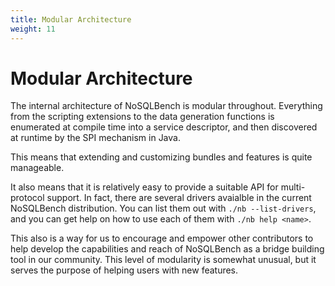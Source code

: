 ```yaml
---
title: Modular Architecture
weight: 11
---
```


# Modular Architecture

The internal architecture of NoSQLBench is modular throughout. Everything from the scripting extensions to the data
generation functions is enumerated at compile time into a service descriptor, and then discovered at runtime by the SPI
mechanism in Java.

This means that extending and customizing bundles and features is quite manageable.

It also means that it is relatively easy to provide a suitable API for multi-protocol support. In fact, there are
several drivers avaialble in the current NoSQLBench distribution. You can list them out with `./nb --list-drivers`, and
you can get help on how to use each of them with `./nb help <name>`.

This also is a way for us to encourage and empower other contributors to help develop the capabilities and reach of
NoSQLBench as a bridge building tool in our community. This level of modularity is somewhat unusual, but it serves the
purpose of helping users with new features.



